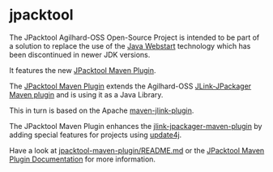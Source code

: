 <!---
 Licensed to the Apache Software Foundation (ASF) under one or more
 contributor license agreements.  See the NOTICE file distributed with
 this work for additional information regarding copyright ownership.
 The ASF licenses this file to You under the Apache License, Version 2.0
 (the "License"); you may not use this file except in compliance with
 the License.  You may obtain a copy of the License at

      http://www.apache.org/licenses/LICENSE-2.0

 Unless required by applicable law or agreed to in writing, software
 distributed under the License is distributed on an "AS IS" BASIS,
 WITHOUT WARRANTIES OR CONDITIONS OF ANY KIND, either express or implied.
 See the License for the specific language governing permissions and
 limitations under the License.
-->

# jpacktool

  The JPacktool Agilhard-OSS Open-Source Project is intended to be part 
  of a solution to replace the use of the 
  [Java Webstart](https://en.wikipedia.org/wiki/Java_Web_Start) technology
  which has been discontinued in newer JDK versions.

  It features the new [JPacktool Maven Plugin](./jpacktool-maven-plugin).

  The [JPacktool Maven Plugin](./jpacktool-maven-plugin) extends the Agilhard-OSS 
  [JLink-JPackager Maven plugin](https://github.com/agilhard-oss/jlink-jpackager-maven-plugin)
  and is using it as a Java Library.

  This in turn is based on the Apache [maven-jlink-plugin](https://github.com/apache/maven-jlink-plugin).

  The JPacktool Maven Plugin enhances the [jlink-jpackager-maven-plugin](https://github.com/agilhard-oss/jlink-jpackager-maven-plugin)
  by adding special features for projects using [update4j](https://github.com/update4j/update4j).

  Have a look at [jpacktool-maven-plugin/README.md](./jpacktool-maven-plugin/README.md)
  or the [JPacktool Maven Plugin Documentation](https://agilhard-oss.github.io/jpacktool-maven-plugin/site/index.html)
  for more information.


